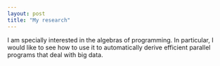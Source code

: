 ```yaml
---
layout: post
title: "My research"
---
```


I am specially interested in the algebras of programming. In particular, I
would like to see how to use it to automatically derive efficient parallel
programs that deal with big data.
